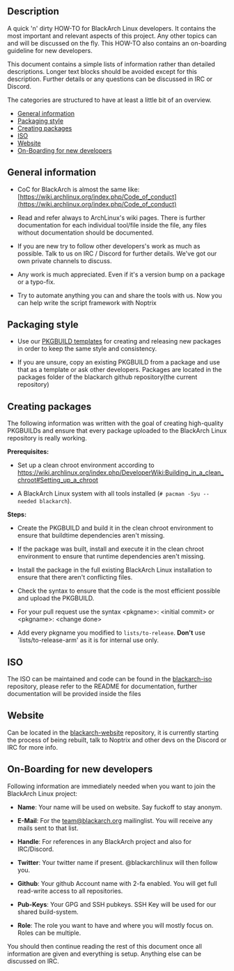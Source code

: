 ## Description

A quick 'n' dirty HOW-TO for BlackArch Linux developers. It contains the most
important and relevant aspects of this project. Any other topics can and will be
discussed on the fly. This HOW-TO also contains an on-boarding guideline for
new developers.

This document contains a simple lists of information rather than detailed
descriptions. Longer text blocks should be avoided except for this description.
Further details or any questions can be discussed in IRC or Discord.

The categories are structured to have at least a little bit of an overview.

- [General information](#general-information)
- [Packaging style](#packaging-style)
- [Creating packages](#creating-packages)
- [ISO](#iso)
- [Website](#website)
- [On-Boarding for new developers](#on-boarding-for-new-developers)

## General information

- CoC for BlackArch is almost the same like:
[https://wiki.archlinux.org/index.php/Code_of_conduct](https://wiki.archlinux.org/index.php/Code_of_conduct)

- Read and refer always to ArchLinux's wiki pages. There is further documentation for each individual tool/file inside the file, any files without documentation should be documented.

- If you are new try to follow other developers's work as much as possible. Talk
  to us on IRC / Discord for further details. We've got our own private channels
  to discuss.

- Any work is much appreciated. Even if it's a version bump on a package or a
  typo-fix.

- Try to automate anything you can and share the tools with us. Now you can help write the script framework with Noptrix


## Packaging style

- Use our [PKGBUILD templates](https://github.com/BlackArch/blackarch-pkgbuilds)
  for creating and releasing new packages in order to keep the same style and
  consistency.

- If you are unsure, copy an existing PKGBUILD from a package and use that as a
  template or ask other developers. Packages are located in the packages folder of the blackarch github repository(the current repository)


## Creating packages


The following information was written with the goal of creating high-quality PKGBUILDs and ensure that every package uploaded to the BlackArch Linux repository is really working.

**Prerequisites:**

- Set up a clean chroot environment according to https://wiki.archlinux.org/index.php/DeveloperWiki:Building_in_a_clean_chroot#Setting_up_a_chroot

- A BlackArch Linux system with all tools installed (`# pacman -Syu --needed blackarch`).

**Steps:**

- Create the PKGBUILD and build it in the clean chroot environment to ensure that buildtime dependencies aren't missing.

- If the package was built, install and execute it in the clean chroot environment to ensure that runtime dependencies aren't missing.

- Install the package in the full existing BlackArch Linux installation to ensure that there aren't conflicting files.

- Check the syntax to ensure that the code is the most efficient possible and upload the PKGBUILD.

- For your pull request use the syntax \<pkgname\>: \<initial commit\> or \<pkgname\>: \<change done\>

- Add every pkgname you modified to `lists/to-release`. **Don't** use `lists/to-release-arm' as it is for internal use only.

## ISO

The ISO can be maintained and code can be found in the [blackarch-iso](https://github.com/BlackArch/blackarch-iso) repository, please refer to the README for documentation, further documentation will be provided inside the files


## Website

Can be located in the [blackarch-website](https://github.com/BlackArch/blackarch-site) repository, it is currently starting the process of being rebuilt, talk to Noptrix and other devs on the Discord or IRC for more info.

## On-Boarding for new developers

Following information are immediately needed when you want to join the BlackArch
Linux project:

- **Name**: Your name will be used on website. Say fuckoff to stay anonym.

- **E-Mail**: For the team@blackarch.org mailinglist. You will receive any mails
sent to that list.

- **Handle**: For references in any BlackArch project and also for IRC/Discord.

- **Twitter**: Your twitter name if present. @blackarchlinux will then follow
you.

- **Github**: Your github Account name with 2-fa enabled. You will get full
read-write access to all repositories.

- **Pub-Keys**: Your GPG and SSH pubkeys. SSH Key will be used for our shared
build-system.

- **Role**: The role you want to have and where you will mostly focus on. Roles
can be multiple.

You should then continue reading the rest of this document once all information
are given and everything is setup. Anything else can be discussed on IRC.


